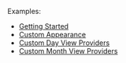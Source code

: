 Examples:

- [Getting Started](./CS/Scheduler_GettingStarted)
- [Custom Appearance](./CS/CustomAppearance)
- [Custom Day View Providers](./CS/CustomDayViewProviders)  
- [Custom Month View Providers](./CS/CustomMonthViewProviders) 